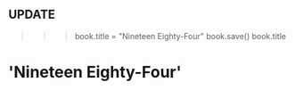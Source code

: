 ## UPDATE
>>> book.title = "Nineteen Eighty-Four"
>>> book.save()
>>> book.title
# 'Nineteen Eighty-Four'